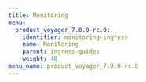 ```yaml
---
title: Monitoring
menu:
  product_voyager_7.0.0-rc.0:
    identifier: monitoring-ingress
    name: Monitoring
    parent: ingress-guides
    weight: 40
menu_name: product_voyager_7.0.0-rc.0
---
```


